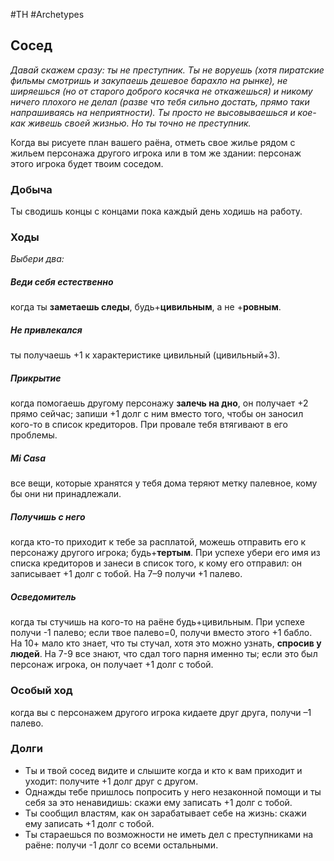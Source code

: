 #TH #Archetypes 

## Сосед
*Давай скажем сразу: ты не преступник. Ты не воруешь (хотя пиратские фильмы смотришь и закупаешь дешевое барахло на рынке), не ширяешься (но от старого доброго косячка не откажешься) и никому ничего плохого не делал (разве что тебя сильно достать, прямо таки напрашиваясь на неприятности). Ты просто не высовываешься и кое-как живешь своей жизнью.
Но ты точно не преступник.*

Когда вы рисуете план вашего раёна, отметь свое жилье рядом с жильем персонажа другого игрока или в том же здании: персонаж этого игрока будет твоим соседом.

### Добыча
Ты сводишь концы с концами пока каждый день ходишь на работу.

### Ходы
*Выбери два:*

##### Веди себя естественно
когда ты **заметаешь следы**, будь+**цивильным**, а не +**ровным**. 

##### Не привлекался
ты получаешь +1 к характеристике цивильный (цивильный+3). 

##### Прикрытие
когда помогаешь другому персонажу **залечь на дно**, он получает +2 прямо сейчас; запиши +1 долг с ним вместо того, чтобы он заносил кого-то в список кредиторов. При провале тебя втягивают в его проблемы. 

##### Mi Casa
все вещи, которые хранятся у тебя дома теряют метку палевное, кому бы они ни принадлежали. 

##### Получишь с него
когда кто-то приходит к тебе за расплатой, можешь отправить его к персонажу другого игрока; будь+**тертым**. При успехе убери его имя из списка кредиторов и занеси в список того, к кому его отправил: он записывает +1 долг с тобой. На 7–9 получи +1 палево. 

##### Осведомитель
когда ты стучишь на кого-то на раёне будь+цивильным. При успехе получи -1 палево; если твое палево=0, получи вместо этого +1 бабло. На 10+ мало кто знает, что ты стучал, хотя это можно узнать, **спросив у людей**. На 7-9 все знают, что сдал того парня именно ты; если это был персонаж игрока, он получает +1 долг с тобой.


### Особый ход
когда вы с персонажем другого игрока кидаете друг друга, получи –1 палево.

### Долги
- Ты и твой сосед видите и слышите когда и кто к вам приходит и уходит: получите +1 долг друг с другом. 
- Однажды тебе пришлось попросить у него незаконной помощи и ты себя за это ненавидишь: скажи ему записать +1 долг с тобой. 
- Ты сообщил властям, как он зарабатывает себе на жизнь: скажи ему записать +1 долг с тобой. 
- Ты стараешься по возможности не иметь дел с преступниками на раёне: получи -1 долг со всеми остальными.
